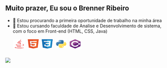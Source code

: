 ## Muito prazer, Eu sou o Brenner Ribeiro


- 🔭 Estou procurando a primeira oportunidade de trabalho na minha área 
- 🌱 Estou cursando faculdade de Analise e Desenvolvimento de sistema, com o foco em Front-end (HTML, CSS, Java)
  <div style="display: inline_block"><br>
  <img align="center" alt="Bre-Js" height="30" width="40" src="https://raw.githubusercontent.com/devicons/devicon/master/icons/java/java-plain.svg">
  <img align="center" alt="Bre-HTML" height="30" width="40" src="https://raw.githubusercontent.com/devicons/devicon/master/icons/html5/html5-original.svg">
  <img align="center" alt="Bre-CSS" height="30" width="40" src="https://raw.githubusercontent.com/devicons/devicon/master/icons/css3/css3-original.svg">
  <img align="center" alt="Bre-Python" height="30" width="40" src="https://raw.githubusercontent.com/devicons/devicon/master/icons/python/python-original.svg">
  <img align="center" alt="Bre-C#" height="30" width="40" src="https://raw.githubusercontent.com/devicons/devicon/master/icons/csharp/csharp-original.svg">
>
    
  </div>
  
  ##
 
<div> 

  <a href="https://www.linkedin.com/in/brenneribeiro/" target="_blank"><img src="https://img.shields.io/badge/-LinkedIn-%230077B5?style=for-the-badge&logo=linkedin&logoColor=white" target="_blank"></a> 
  
</div>
